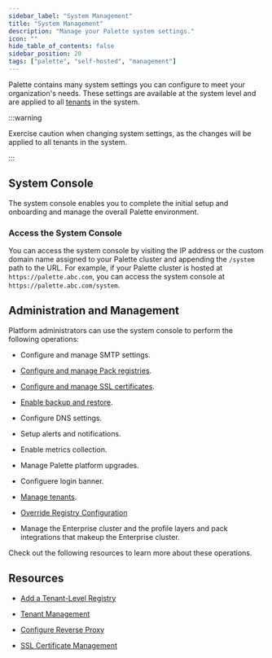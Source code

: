 ```yaml
---
sidebar_label: "System Management"
title: "System Management"
description: "Manage your Palette system settings."
icon: ""
hide_table_of_contents: false
sidebar_position: 20
tags: ["palette", "self-hosted", "management"]
---
```


Palette contains many system settings you can configure to meet your organization's needs. These settings are available
at the system level and are applied to all [tenants](../../glossary-all.md#tenant) in the system.

:::warning

Exercise caution when changing system settings, as the changes will be applied to all tenants in the system.

:::

## System Console

The system console enables you to complete the initial setup and onboarding and manage the overall Palette environment.

### Access the System Console

You can access the system console by visiting the IP address or the custom domain name assigned to your Palette cluster
and appending the `/system` path to the URL. For example, if your Palette cluster is hosted at
`https://palette.abc.com`, you can access the system console at `https://palette.abc.com/system`.

## Administration and Management

Platform administrators can use the system console to perform the following operations:

- Configure and manage SMTP settings.

- [Configure and manage Pack registries](add-registry.md).

- [Configure and manage SSL certificates](ssl-certificate-management.md).

- [Enable backup and restore](backup-restore.md).

- Configure DNS settings.

- Setup alerts and notifications.

- Enable metrics collection.

- Manage Palette platform upgrades.

- Configuere login banner.

- [Manage tenants](tenant-management.md).

- [Override Registry Configuration](registry-override.md)

- Manage the Enterprise cluster and the profile layers and pack integrations that makeup the Enterprise cluster.

Check out the following resources to learn more about these operations.

## Resources

- [Add a Tenant-Level Registry](add-registry.md)

- [Tenant Management](tenant-management.md)

- [Configure Reverse Proxy](reverse-proxy.md)

- [SSL Certificate Management](ssl-certificate-management.md)
